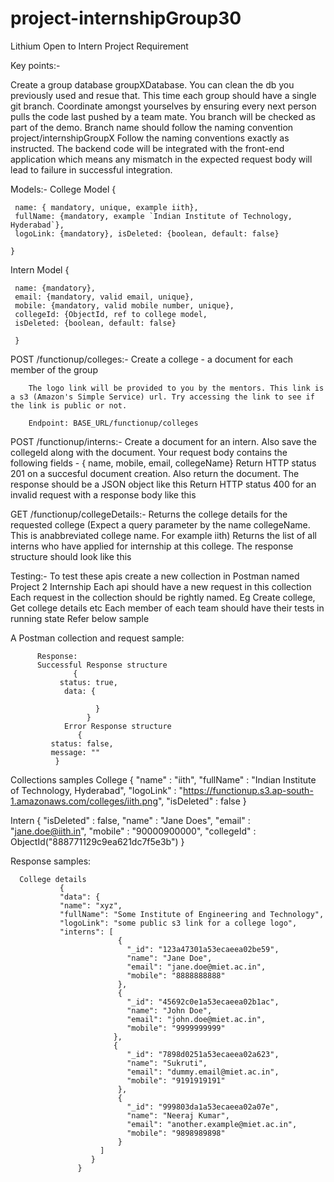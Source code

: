 # project-internshipGroup30

Lithium
Open to Intern Project Requirement

Key points:-

   Create a group database groupXDatabase.
   You can clean the db you previously used and resue that.
   This time each group should have a single git branch. 
  Coordinate amongst yourselves by ensuring every next person pulls the code last pushed by a team mate. 
  You branch will be checked as part of the demo. 
  Branch name should follow the naming convention project/internshipGroupX
  Follow the naming conventions exactly as instructed. 
  The backend code will be integrated with the front-end application which means any mismatch in the expected request body will lead to failure in successful integration.

Models:-
   College Model
     {
 
     name: { mandatory, unique, example iith}, 
     fullName: {mandatory, example `Indian Institute of Technology, Hyderabad`},
     logoLink: {mandatory}, isDeleted: {boolean, default: false}
 
    }

 Intern Model
     { 

     name: {mandatory}, 
     email: {mandatory, valid email, unique}, 
     mobile: {mandatory, valid mobile number, unique}, 
     collegeId: {ObjectId, ref to college model, 
     isDeleted: {boolean, default: false}

     }

POST /functionup/colleges:-
         Create a college - a document for each member of the group

        The logo link will be provided to you by the mentors. This link is a s3 (Amazon's Simple Service) url. Try accessing the link to see if the link is public or not.

        Endpoint: BASE_URL/functionup/colleges

POST /functionup/interns:-
              Create a document for an intern.
              Also save the collegeId along with the document. 
              Your request body contains the following fields - { name, mobile, email, collegeName}
              Return HTTP status 201 on a succesful document creation. 
              Also return the document. The response should be a JSON object like this
              Return HTTP status 400 for an invalid request with a response body like this

GET /functionup/collegeDetails:-
              Returns the college details for the requested college (Expect a query parameter by the name collegeName. 
             This is anabbreviated college name. For example iith)
             Returns the list of all interns who have applied for internship at this college.
             The response structure should look like this

Testing:-
     To test these apis create a new collection in Postman named Project 2 Internship
     Each api should have a new request in this collection
     Each request in the collection should be rightly named. Eg Create college, Get college details etc
     Each member of each team should have their tests in running state
     Refer below sample

A Postman collection and request sample:

          Response:
          Successful Response structure
                  {
               status: true,
                data: {

                       }
                     }
                Error Response structure
                   {
             status: false,
             message: ""
              }
Collections samples
       College
       {
         "name" : "iith",
         "fullName" : "Indian Institute of Technology, Hyderabad",
         "logoLink" : "https://functionup.s3.ap-south-1.amazonaws.com/colleges/iith.png",
         "isDeleted" : false
       }

   Intern
       {
       "isDeleted" : false,
       "name" : "Jane Does",
       "email" : "jane.doe@iith.in",
       "mobile" : "90000900000",
       "collegeId" : ObjectId("888771129c9ea621dc7f5e3b")
    }


Response samples:

      College details
               {
               "data": {
               "name": "xyz",
               "fullName": "Some Institute of Engineering and Technology",
               "logoLink": "some public s3 link for a college logo",
               "interns": [
                            {
                              "_id": "123a47301a53ecaeea02be59",
                              "name": "Jane Doe",
                              "email": "jane.doe@miet.ac.in",
                              "mobile": "8888888888"
                            },
                            {
                              "_id": "45692c0e1a53ecaeea02b1ac",
                              "name": "John Doe",
                              "email": "john.doe@miet.ac.in",
                              "mobile": "9999999999"
                           },
                           {
                              "_id": "7898d0251a53ecaeea02a623",
                              "name": "Sukruti",
                              "email": "dummy.email@miet.ac.in",
                              "mobile": "9191919191"
                            },
                            {
                              "_id": "999803da1a53ecaeea02a07e",
                              "name": "Neeraj Kumar",
                              "email": "another.example@miet.ac.in",
                              "mobile": "9898989898"
                            }
                        ]
                      }
                   }
